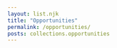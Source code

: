 ```yaml
---
layout: list.njk
title: "Opportunities"
permalink: /opportunities/
posts: collections.opportunities
---
```

